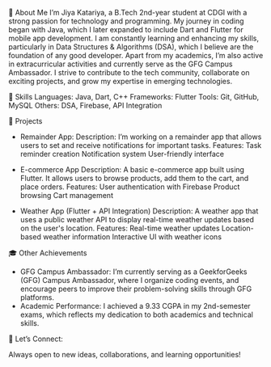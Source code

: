 👋 About Me
I’m Jiya Katariya, a B.Tech 2nd-year student at CDGI with a strong passion for technology and programming. My journey in coding began with Java, which I later expanded to include Dart and Flutter for mobile app development. I am constantly learning and enhancing my skills, particularly in Data Structures & Algorithms (DSA), which I believe are the foundation of any good developer. Apart from my academics, I’m also active in extracurricular activities and currently serve as the GFG Campus Ambassador. I strive to contribute to the tech community, collaborate on exciting projects, and grow my expertise in emerging technologies.

🔧 Skills
Languages: Java, Dart, C++
Frameworks: Flutter
Tools: Git, GitHub, MySQL
Others: DSA, Firebase, API Integration

🚀 Projects
* Remainder App:
Description: I’m working on a remainder app that allows users to set and receive notifications for important tasks.
Features:
Task reminder creation
Notification system
User-friendly interface

* E-commerce App
Description: A basic e-commerce app built using Flutter. It allows users to browse products, add them to the cart, and place orders.
Features:
User authentication with Firebase
Product browsing
Cart management

* Weather App (Flutter + API Integration)
Description: A weather app that uses a public weather API to display real-time weather updates based on the user's location.
Features:
Real-time weather updates
Location-based weather information
Interactive UI with weather icons

🎓 Other Achievements
* GFG Campus Ambassador:
I’m currently serving as a GeekforGeeks (GFG) Campus Ambassador, where I  organize coding events, and encourage peers to improve their problem-solving skills through GFG platforms.
* Academic Performance:
I achieved a 9.33 CGPA in my 2nd-semester exams, which reflects my dedication to both academics and technical skills.

🤝 Let’s Connect:

Always open to new ideas, collaborations, and learning opportunities!
